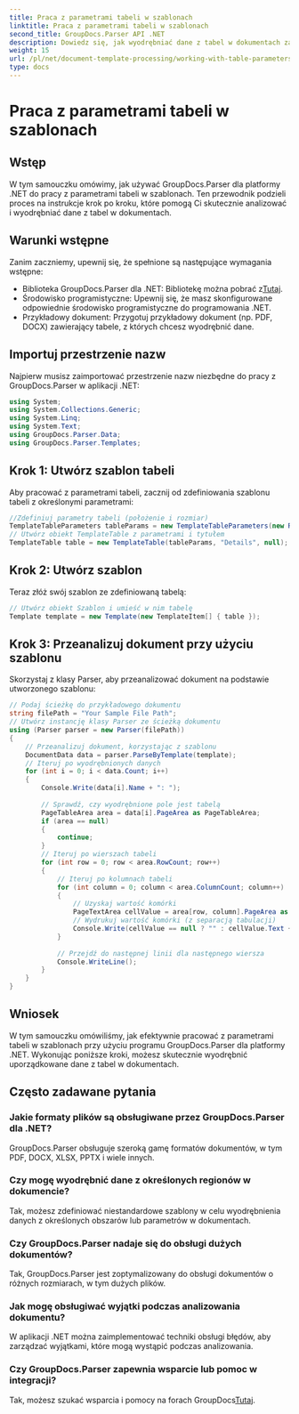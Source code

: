 ```yaml
---
title: Praca z parametrami tabeli w szablonach
linktitle: Praca z parametrami tabeli w szablonach
second_title: GroupDocs.Parser API .NET
description: Dowiedz się, jak wyodrębniać dane z tabel w dokumentach za pomocą GroupDocs.Parser dla .NET. Przewodnik krok po kroku dotyczący użycia parametrów tabeli.
weight: 15
url: /pl/net/document-template-processing/working-with-table-parameters-in-templates/
type: docs
---
```

# Praca z parametrami tabeli w szablonach

## Wstęp
W tym samouczku omówimy, jak używać GroupDocs.Parser dla platformy .NET do pracy z parametrami tabeli w szablonach. Ten przewodnik podzieli proces na instrukcje krok po kroku, które pomogą Ci skutecznie analizować i wyodrębniać dane z tabel w dokumentach.
## Warunki wstępne
Zanim zaczniemy, upewnij się, że spełnione są następujące wymagania wstępne:
-  Biblioteka GroupDocs.Parser dla .NET: Bibliotekę można pobrać z[Tutaj](https://releases.groupdocs.com/parser/net/).
- Środowisko programistyczne: Upewnij się, że masz skonfigurowane odpowiednie środowisko programistyczne do programowania .NET.
- Przykładowy dokument: Przygotuj przykładowy dokument (np. PDF, DOCX) zawierający tabele, z których chcesz wyodrębnić dane.

## Importuj przestrzenie nazw
Najpierw musisz zaimportować przestrzenie nazw niezbędne do pracy z GroupDocs.Parser w aplikacji .NET:
```csharp
using System;
using System.Collections.Generic;
using System.Linq;
using System.Text;
using GroupDocs.Parser.Data;
using GroupDocs.Parser.Templates;
```
## Krok 1: Utwórz szablon tabeli
Aby pracować z parametrami tabeli, zacznij od zdefiniowania szablonu tabeli z określonymi parametrami:
```csharp
//Zdefiniuj parametry tabeli (położenie i rozmiar)
TemplateTableParameters tableParams = new TemplateTableParameters(new Rectangle(new Point(35, 320), new Size(530, 55)), null);
// Utwórz obiekt TemplateTable z parametrami i tytułem
TemplateTable table = new TemplateTable(tableParams, "Details", null);
```
## Krok 2: Utwórz szablon
Teraz złóż swój szablon ze zdefiniowaną tabelą:
```csharp
// Utwórz obiekt Szablon i umieść w nim tabelę
Template template = new Template(new TemplateItem[] { table });
```
## Krok 3: Przeanalizuj dokument przy użyciu szablonu
Skorzystaj z klasy Parser, aby przeanalizować dokument na podstawie utworzonego szablonu:
```csharp
// Podaj ścieżkę do przykładowego dokumentu
string filePath = "Your Sample File Path";
// Utwórz instancję klasy Parser ze ścieżką dokumentu
using (Parser parser = new Parser(filePath))
{
    // Przeanalizuj dokument, korzystając z szablonu
    DocumentData data = parser.ParseByTemplate(template);
    // Iteruj po wyodrębnionych danych
    for (int i = 0; i < data.Count; i++)
    {
        Console.Write(data[i].Name + ": ");
        
        // Sprawdź, czy wyodrębnione pole jest tabelą
        PageTableArea area = data[i].PageArea as PageTableArea;
        if (area == null)
        {
            continue;
        }
        // Iteruj po wierszach tabeli
        for (int row = 0; row < area.RowCount; row++)
        {
            // Iteruj po kolumnach tabeli
            for (int column = 0; column < area.ColumnCount; column++)
            {
                // Uzyskaj wartość komórki
                PageTextArea cellValue = area[row, column].PageArea as PageTextArea;
                // Wydrukuj wartość komórki (z separacją tabulacji)
                Console.Write(cellValue == null ? "" : cellValue.Text + "\t");
            }
            
            // Przejdź do następnej linii dla następnego wiersza
            Console.WriteLine();
        }
    }
}
```

## Wniosek
W tym samouczku omówiliśmy, jak efektywnie pracować z parametrami tabeli w szablonach przy użyciu programu GroupDocs.Parser dla platformy .NET. Wykonując poniższe kroki, możesz skutecznie wyodrębnić uporządkowane dane z tabel w dokumentach.

## Często zadawane pytania
### Jakie formaty plików są obsługiwane przez GroupDocs.Parser dla .NET?
GroupDocs.Parser obsługuje szeroką gamę formatów dokumentów, w tym PDF, DOCX, XLSX, PPTX i wiele innych.
### Czy mogę wyodrębnić dane z określonych regionów w dokumencie?
Tak, możesz zdefiniować niestandardowe szablony w celu wyodrębnienia danych z określonych obszarów lub parametrów w dokumentach.
### Czy GroupDocs.Parser nadaje się do obsługi dużych dokumentów?
Tak, GroupDocs.Parser jest zoptymalizowany do obsługi dokumentów o różnych rozmiarach, w tym dużych plików.
### Jak mogę obsługiwać wyjątki podczas analizowania dokumentu?
W aplikacji .NET można zaimplementować techniki obsługi błędów, aby zarządzać wyjątkami, które mogą wystąpić podczas analizowania.
### Czy GroupDocs.Parser zapewnia wsparcie lub pomoc w integracji?
 Tak, możesz szukać wsparcia i pomocy na forach GroupDocs[Tutaj](https://forum.groupdocs.com/c/parser/17).